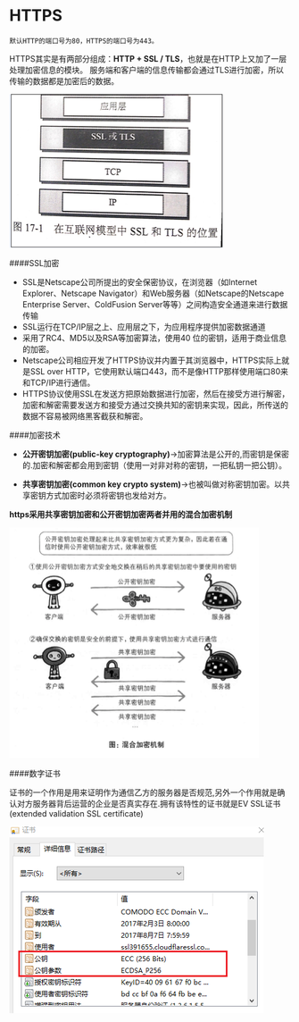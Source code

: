 # HTTPS

```
默认HTTP的端口号为80，HTTPS的端口号为443。
```

HTTPS其实是有两部分组成：**HTTP + SSL / TLS**，也就是在HTTP上又加了一层处理加密信息的模块。
服务端和客户端的信息传输都会通过TLS进行加密，所以传输的数据都是加密后的数据。

![](/assets/ssl.png)

####SSL加密

* SSL是Netscape公司所提出的安全保密协议，在浏览器（如Internet Explorer、Netscape Navigator）和Web服务器（如Netscape的Netscape Enterprise Server、ColdFusion Server等等）之间构造安全通道来进行数据传输
* SSL运行在TCP/IP层之上、应用层之下，为应用程序提供加密数据通道
* 采用了RC4、MD5以及RSA等加密算法，使用40 位的密钥，适用于商业信息的加密。
* Netscape公司相应开发了HTTPS协议并内置于其浏览器中，HTTPS实际上就是SSL over HTTP，它使用默认端口443，而不是像HTTP那样使用端口80来和TCP/IP进行通信。
* HTTPS协议使用SSL在发送方把原始数据进行加密，然后在接受方进行解密，加密和解密需要发送方和接受方通过交换共知的密钥来实现，因此，所传送的数据不容易被网络黑客截获和解密。 

####加密技术

* **公开密钥加密(public-key cryptography)**->加密算法是公开的,而密钥是保密的.加密和解密都会用到密钥（使用一对非对称的密钥，一把私钥一把公钥）。

* **共享密钥加密(common key crypto system)**->也被叫做对称密钥加密。以共享密钥方式加密时必须将密钥也发给对方。

**https采用共享密钥加密和公开密钥加密两者并用的混合加密机制**

![](/assets/https-crpt.png)

####数字证书

证书的一个作用是用来证明作为通信乙方的服务器是否规范,另外一个作用就是确认对方服务器背后运营的企业是否真实存在.拥有该特性的证书就是EV SSL证书(extended validation SSL certificate)

![](/assets/certificate.png)
